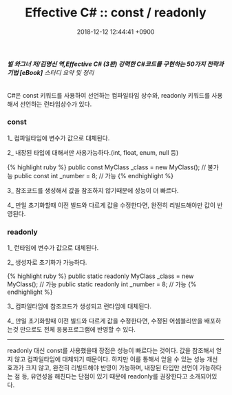 ﻿---
layout: post
title: "Effective C# :: const / readonly"
date: 2018-12-12 12:44:41 +0900
categories: jekyll update
permalink: /:title
---
###### **빌 와그너 저/김명신 역,Effective C# (3판) 강력한 C#코드를 구현하는 50가지 전략과 기법 [eBook]** 스터디 요약 및 정리

C#은 const 키워드를 사용하여 선언하는 컴파일타임 상수와, readonly 키워드를 사용해서 선언하는 런타임상수가 있다. 

### **const**

1_ 컴파일타임에 변수가 값으로 대체된다.

2_ 내장된 타입에 대해서만 사용가능하다.(int, float, enum, null 등)

{% highlight ruby %}
   public const MyClass _class = new MyClass(); // 불가능
   public const int _number = 8; // 가능
{% endhighlight %}

3_ 참조코드를 생성해서 값을 참조하지 않기때문에 성능이 더 빠르다. 

4_ 만일 초기화할때 이전 빌드와 다르게 값을 수정한다면, 완전히 리빌드해야만 값이 반영된다.


### **readonly**

1_ 런타임에 변수가 값으로 대체된다.

2_ 생성자로 초기화가 가능하다.

{% highlight ruby %}
   public static readonly MyClass _class = new MyClass(); // 가능
   public static readonly int _number = 8; // 가능
{% endhighlight %}

3_ 컴파일타임에 참조코드가 생성되고 런타임에 대체된다. 

4_ 만일 초기화할때 이전 빌드와 다르게 값을 수정한다면, 수정된 어셈블리만을 배포하는것 만으로도 전체 응용프로그램에 반영할 수 있다.


-------------------------------------------------------------------------------------------------------------------------------------------------------------------------------------------

readonly 대신 const를 사용했을때 장점은 성능이 빠르다는 것이다. 값을 참조해서 얻지 않고 컴파일타임에 대체되기 때문이다. 하지만 이를 통해서
얻을 수 있는 성능 개선 효과가 크지 않고, 완전히 리빌드해야 반영이 가능하며, 내장된 타입만 선언이 가능하다는 점 등, 유연성을 해친다는 단점이 있기 때문에 readonly를 권장한다고 소개되어있다.
